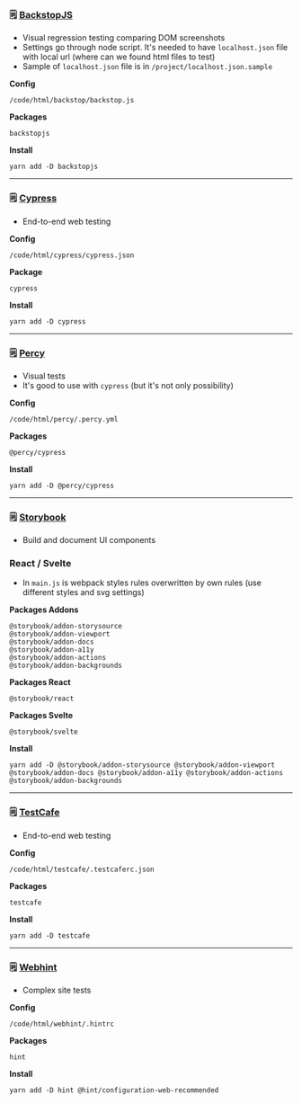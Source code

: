 ### &#128466; [BackstopJS](https://github.com/garris/BackstopJS)

-   Visual regression testing comparing DOM screenshots
-   Settings go through node script. It's needed to have `localhost.json` file with local url (where can we found html files to test)
-   Sample of `localhost.json` file is in `/project/localhost.json.sample`

**Config**

    /code/html/backstop/backstop.js

**Packages**

    backstopjs

**Install**

    yarn add -D backstopjs

---

### &#128466; [Cypress](https://www.cypress.io)

-   End-to-end web testing

**Config**

    /code/html/cypress/cypress.json

**Package**

    cypress

**Install**

    yarn add -D cypress

---

### &#128466; [Percy](https://percy.io)

-   Visual tests
-   It's good to use with `cypress` (but it's not only possibility)

**Config**

    /code/html/percy/.percy.yml

**Packages**

    @percy/cypress

**Install**

    yarn add -D @percy/cypress

---

### &#128466; [Storybook](https://storybook.js.org)

-   Build and document UI components

### React / Svelte

-   In `main.js` is webpack styles rules overwritten by own rules (use different styles and svg settings)

**Packages Addons**

    @storybook/addon-storysource
    @storybook/addon-viewport
    @storybook/addon-docs
    @storybook/addon-a11y
    @storybook/addon-actions
    @storybook/addon-backgrounds

**Packages React**

    @storybook/react

**Packages Svelte**

    @storybook/svelte

**Install**

    yarn add -D @storybook/addon-storysource @storybook/addon-viewport @storybook/addon-docs @storybook/addon-a11y @storybook/addon-actions @storybook/addon-backgrounds

---

### &#128466; [TestCafe](https://devexpress.github.io/testcafe/)

-   End-to-end web testing

**Config**

    /code/html/testcafe/.testcaferc.json

**Packages**

    testcafe

**Install**

    yarn add -D testcafe

---

### &#128466; [Webhint](https://webhint.io)

-   Complex site tests

**Config**

    /code/html/webhint/.hintrc

**Packages**

    hint

**Install**

    yarn add -D hint @hint/configuration-web-recommended
